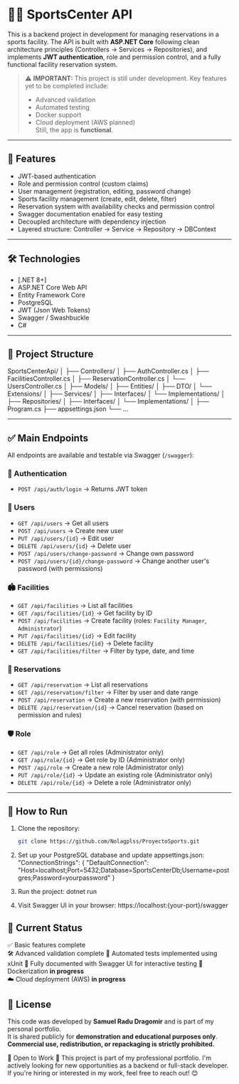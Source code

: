 # 🏋️‍♂️ SportsCenter API

This is a backend project in development for managing reservations in a sports facility. The API is built with **ASP.NET Core** following clean architecture principles (Controllers → Services → Repositories), and implements **JWT authentication**, role and permission control, and a fully functional facility reservation system.

> ⚠️ **IMPORTANT:** This project is still under development. Key features yet to be completed include:
> - Advanced validation
> - Automated testing
> - Docker support
> - Cloud deployment (AWS planned)  
> Still, the app is **functional**.

---

## 🚀 Features

- JWT-based authentication
- Role and permission control (custom claims)
- User management (registration, editing, password change)
- Sports facility management (create, edit, delete, filter)
- Reservation system with availability checks and permission control
- Swagger documentation enabled for easy testing
- Decoupled architecture with dependency injection
- Layered structure: Controller → Service → Repository → DBContext

---

## 🛠️ Technologies

- [.NET 8+]
- ASP.NET Core Web API
- Entity Framework Core
- PostgreSQL
- JWT (Json Web Tokens)
- Swagger / Swashbuckle
- C#

---

## 📁 Project Structure

SportsCenterApi/
│
├── Controllers/
│ ├── AuthController.cs
│ ├── FacilitiesController.cs
│ ├── ReservationController.cs
│ └── UsersController.cs
│
├── Models/
│ ├── Entities/
│ ├── DTO/
│ └── Extensions/
│
├── Services/
│ ├── Interfaces/
│ └── Implementations/
│
├── Repositories/
│ ├── Interfaces/
│ └── Implementations/
│
├── Program.cs
├── appsettings.json
└── ...


---

## ✅ Main Endpoints

All endpoints are available and testable via Swagger (`/swagger`):

### 🔐 Authentication
- `POST /api/auth/login` → Returns JWT token

### 👤 Users
- `GET /api/users` → Get all users
- `POST /api/users` → Create new user
- `PUT /api/users/{id}` → Edit user
- `DELETE /api/users/{id}` → Delete user
- `POST /api/users/change-password` → Change own password
- `POST /api/users/{id}/change-password` → Change another user's password (with permissions)

### 🏟️ Facilities
- `GET /api/facilities` → List all facilities
- `GET /api/facilities/{id}` → Get facility by ID
- `POST /api/facilities` → Create facility (roles: `Facility Manager`, `Administrator`)
- `PUT /api/facilities/{id}` → Edit facility
- `DELETE /api/facilities/{id}` → Delete facility
- `GET /api/facilities/filter` → Filter by type, date, and time

### 📅 Reservations
- `GET /api/reservation` → List all reservations
- `GET /api/reservation/filter` → Filter by user and date range
- `POST /api/reservation` → Create a new reservation (with permission)
- `DELETE /api/reservation/{id}` → Cancel reservation (based on permission and rules)

### 🛡️ Role
- `GET /api/role` → Get all roles (Administrator only)
- `GET /api/role/{id}` → Get role by ID (Administrator only)
- `POST /api/role` → Create a new role (Administrator only)
- `PUT /api/role/{id}` → Update an existing role (Administrator only)
- `DELETE /api/role/{id}` → Delete a role (Administrator only)

---

## 🧪 How to Run

1. Clone the repository:
   ```bash
   git clone https://github.com/Nolagplss/ProyectoSports.git

2. Set up your PostgreSQL database and update appsettings.json:
"ConnectionStrings": {
  "DefaultConnection": "Host=localhost;Port=5432;Database=SportsCenterDb;Username=postgres;Password=yourpassword"
}

3. Run the project:
dotnet run

5. Visit Swagger UI in your browser:
https://localhost:{your-port}/swagger

## 📌 Current Status
✅ Basic features complete  
🛠️ Advanced validation complete 
🧪 Automated tests implemented using xUnit
📄 Fully documented with Swagger UI for interactive testing
🐳 Dockerization **in progress**  
☁️ Cloud deployment (AWS) **in progress**

## 📃 License
This code was developed by **Samuel Radu Dragomir** and is part of my personal portfolio.  
It is shared publicly for **demonstration and educational purposes only**.  
**Commercial use, redistribution, or repackaging is strictly prohibited.**

💼 Open to Work 🚀
This project is part of my professional portfolio. I'm actively looking for new opportunities as a backend or full-stack developer.
If you're hiring or interested in my work, feel free to reach out! 😊
